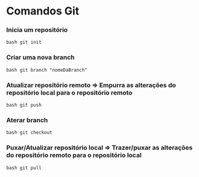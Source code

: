 # Comandos Git

### Inicia um repositório
``bash
git init 
``
### Criar uma nova branch
``bash
git branch "nomeDaBranch"
``
### Atualizar repositório remoto => Empurra as alterações do repositório local para o repositório remoto
``bash
git push
``
### Aterar branch 
``bash
git checkout
``
### Puxar/Atualizar repositório local => Trazer/puxar as alterações do repositório remoto para o repositório local
``bash
git pull
``
